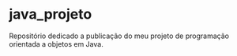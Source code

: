 # java_projeto
Repositório dedicado a publicação  do meu projeto de programação orientada a objetos em Java.
